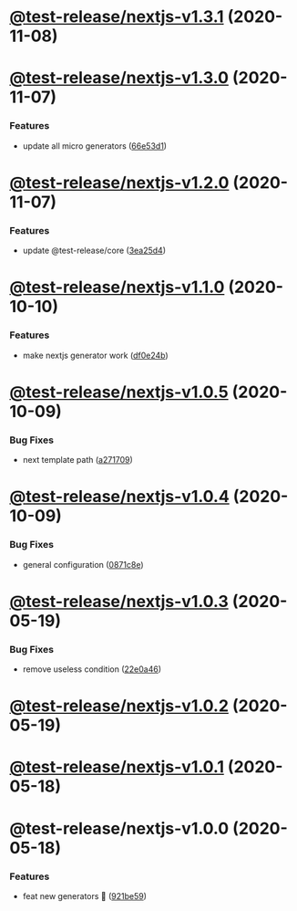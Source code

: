 # [@test-release/nextjs-v1.3.1](https://github.com/developer239/test-release/compare/@test-release/nextjs-v1.3.0...@test-release/nextjs-v1.3.1) (2020-11-08)

# [@test-release/nextjs-v1.3.0](https://github.com/developer239/test-release/compare/@test-release/nextjs-v1.2.0...@test-release/nextjs-v1.3.0) (2020-11-07)


### Features

* update all micro generators ([66e53d1](https://github.com/developer239/test-release/commit/66e53d18cedd9809f39897d40ff6270169d17410))

# [@test-release/nextjs-v1.2.0](https://github.com/developer239/test-release/compare/@test-release/nextjs-v1.1.0...@test-release/nextjs-v1.2.0) (2020-11-07)


### Features

* update @test-release/core ([3ea25d4](https://github.com/developer239/test-release/commit/3ea25d446d3f24bdba0dd8dd3a21109639c125e0))

# [@test-release/nextjs-v1.1.0](https://github.com/developer239/test-release/compare/@test-release/nextjs-v1.0.5...@test-release/nextjs-v1.1.0) (2020-10-10)


### Features

* make nextjs generator work ([df0e24b](https://github.com/developer239/test-release/commit/df0e24b402bf4633816b569916fdc0c57bfa9e28))

# [@test-release/nextjs-v1.0.5](https://github.com/developer239/test-release/compare/@test-release/nextjs-v1.0.4...@test-release/nextjs-v1.0.5) (2020-10-09)


### Bug Fixes

* next template path ([a271709](https://github.com/developer239/test-release/commit/a271709332e5aff658b31972bd629ffeaabb5230))

# [@test-release/nextjs-v1.0.4](https://github.com/developer239/test-release/compare/@test-release/nextjs-v1.0.3...@test-release/nextjs-v1.0.4) (2020-10-09)


### Bug Fixes

* general configuration ([0871c8e](https://github.com/developer239/test-release/commit/0871c8e20b441a959ba4db381b39141682024d87))

# [@test-release/nextjs-v1.0.3](https://github.com/developer239/test-release/compare/@test-release/nextjs-v1.0.2...@test-release/nextjs-v1.0.3) (2020-05-19)


### Bug Fixes

* remove useless condition ([22e0a46](https://github.com/developer239/test-release/commit/22e0a461366075c70c50222d79149b5f70702a74))

# [@test-release/nextjs-v1.0.2](https://github.com/developer239/test-release/compare/@test-release/nextjs-v1.0.1...@test-release/nextjs-v1.0.2) (2020-05-19)

# [@test-release/nextjs-v1.0.1](https://github.com/developer239/test-release/compare/@test-release/nextjs-v1.0.0...@test-release/nextjs-v1.0.1) (2020-05-18)

# @test-release/nextjs-v1.0.0 (2020-05-18)


### Features

* feat new generators 🚀 ([921be59](https://github.com/developer239/test-release/commit/921be594daa33c441152bedeadd92f62c386b32a))
